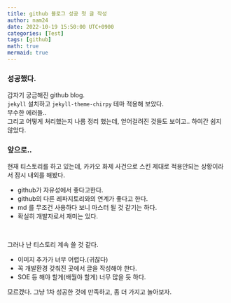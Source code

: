 ```yaml
---
title: github 블로그 성공 첫 글 작성
author: nam24
date: 2022-10-19 15:50:00 UTC+0900
categories: [Test]
tags: [github]
math: true
mermaid: true
---
```




### <b>성공했다.</b>  
갑자기 궁금해진 github blog.  
`jekyll` 설치하고 `jekyll-theme-chirpy` 테마 적용해 보았다.  
무수한 에러들..  
그리고 어떻게 처리했는지 나름 정리 했는데, 얻어걸려진 것들도 보이고..
하여간 쉽지 않았다.

### <b>앞으로..</b>  
현재 티스토리를 하고 있는데, 카카오 화제 사건으로 스킨 제대로 적용안되는 상황이라서 잠시 내외를 해봤다.  
  * github가 자유성에서 좋다고한다.
  * github의 다른 레파지토리와의 연계가 좋다고 한다.
  * md 를 무조건 사용하다 보니 마스터 될 것 같기는 하다.  
  * 확실히 개발자로서 재미는 있다.

<br />

그러나 난 티스토리 계속 쓸 것 같다.  
  * 이미지 추가가 너무 어렵다.(귀찮다)  
  * 꼭 개발환경 갖춰진 곳에서 글을 작성해야 한다.
  * SOE 등 해야 할게(배월야 할게) 너무 많을 듯 하다.

모르겠다. 그냥 1차 성공한 것에 만족하고, 좀 더 가지고 놀아보자.